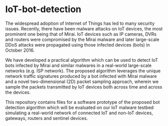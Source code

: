 # IoT-bot-detection

The widespread adoption of Internet of Things has led to many security issues. Recently, there have been malware attacks on IoT devices, the most prominent one being that of Mirai. IoT devices such as IP cameras, DVRs and routers were compromised by the Mirai malware and later large-scale DDoS attacks were propagated using those infected devices (bots) in October 2016. 

We have developed a practical algorithm which can be used to detect IoT bots infected by Mirai and similar malwares in a real-world large-scale networks (e.g. ISP network). The proposed algorithm leverages the unique network traffic signatures produced by a bot infected with Mirai malware and a novel two-dimensional (2D) packet sampling approach, wherein we sample the packets transmitted by IoT devices both across time and across the devices.

This repository contains files for a software prototype of the proposed bot detection algorithm which will be evaluated on our IoT malware testbed simulating a real-world network of connected IoT and non-IoT devices, gateways, routers and sentinel devices.
